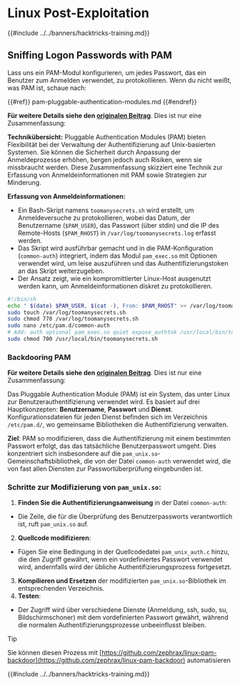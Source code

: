 # Linux Post-Exploitation

{{#include ../../banners/hacktricks-training.md}}

## Sniffing Logon Passwords with PAM

Lass uns ein PAM-Modul konfigurieren, um jedes Passwort, das ein Benutzer zum Anmelden verwendet, zu protokollieren. Wenn du nicht weißt, was PAM ist, schaue nach:

{{#ref}}
pam-pluggable-authentication-modules.md
{{#endref}}

**Für weitere Details siehe den [originalen Beitrag](https://embracethered.com/blog/posts/2022/post-exploit-pam-ssh-password-grabbing/)**. Dies ist nur eine Zusammenfassung:

**Technikübersicht:**
Pluggable Authentication Modules (PAM) bieten Flexibilität bei der Verwaltung der Authentifizierung auf Unix-basierten Systemen. Sie können die Sicherheit durch Anpassung der Anmeldeprozesse erhöhen, bergen jedoch auch Risiken, wenn sie missbraucht werden. Diese Zusammenfassung skizziert eine Technik zur Erfassung von Anmeldeinformationen mit PAM sowie Strategien zur Minderung.

**Erfassung von Anmeldeinformationen:**

- Ein Bash-Skript namens `toomanysecrets.sh` wird erstellt, um Anmeldeversuche zu protokollieren, wobei das Datum, der Benutzername (`$PAM_USER`), das Passwort (über stdin) und die IP des Remote-Hosts (`$PAM_RHOST`) in `/var/log/toomanysecrets.log` erfasst werden.
- Das Skript wird ausführbar gemacht und in die PAM-Konfiguration (`common-auth`) integriert, indem das Modul `pam_exec.so` mit Optionen verwendet wird, um leise auszuführen und das Authentifizierungstoken an das Skript weiterzugeben.
- Der Ansatz zeigt, wie ein kompromittierter Linux-Host ausgenutzt werden kann, um Anmeldeinformationen diskret zu protokollieren.
```bash
#!/bin/sh
echo " $(date) $PAM_USER, $(cat -), From: $PAM_RHOST" >> /var/log/toomanysecrets.log
sudo touch /var/log/toomanysecrets.sh
sudo chmod 770 /var/log/toomanysecrets.sh
sudo nano /etc/pam.d/common-auth
# Add: auth optional pam_exec.so quiet expose_authtok /usr/local/bin/toomanysecrets.sh
sudo chmod 700 /usr/local/bin/toomanysecrets.sh
```
### Backdooring PAM

**Für weitere Details siehe den [originalen Beitrag](https://infosecwriteups.com/creating-a-backdoor-in-pam-in-5-line-of-code-e23e99579cd9)**. Dies ist nur eine Zusammenfassung:

Das Pluggable Authentication Module (PAM) ist ein System, das unter Linux zur Benutzerauthentifizierung verwendet wird. Es basiert auf drei Hauptkonzepten: **Benutzername**, **Passwort** und **Dienst**. Konfigurationsdateien für jeden Dienst befinden sich im Verzeichnis `/etc/pam.d/`, wo gemeinsame Bibliotheken die Authentifizierung verwalten.

**Ziel**: PAM so modifizieren, dass die Authentifizierung mit einem bestimmten Passwort erfolgt, das das tatsächliche Benutzerpasswort umgeht. Dies konzentriert sich insbesondere auf die `pam_unix.so`-Gemeinschaftsbibliothek, die von der Datei `common-auth` verwendet wird, die von fast allen Diensten zur Passwortüberprüfung eingebunden ist.

### Schritte zur Modifizierung von `pam_unix.so`:

1. **Finden Sie die Authentifizierungsanweisung** in der Datei `common-auth`:
- Die Zeile, die für die Überprüfung des Benutzerpassworts verantwortlich ist, ruft `pam_unix.so` auf.
2. **Quellcode modifizieren**:
- Fügen Sie eine Bedingung in der Quellcodedatei `pam_unix_auth.c` hinzu, die den Zugriff gewährt, wenn ein vordefiniertes Passwort verwendet wird, andernfalls wird der übliche Authentifizierungsprozess fortgesetzt.
3. **Kompilieren und Ersetzen** der modifizierten `pam_unix.so`-Bibliothek im entsprechenden Verzeichnis.
4. **Testen**:
- Der Zugriff wird über verschiedene Dienste (Anmeldung, ssh, sudo, su, Bildschirmschoner) mit dem vordefinierten Passwort gewährt, während die normalen Authentifizierungsprozesse unbeeinflusst bleiben.

> [!TIP]
> Sie können diesen Prozess mit [https://github.com/zephrax/linux-pam-backdoor](https://github.com/zephrax/linux-pam-backdoor) automatisieren

{{#include ../../banners/hacktricks-training.md}}
